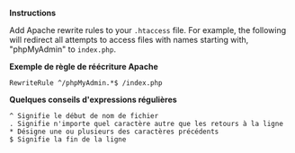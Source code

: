 <!-- Filename: How_do_you_block_directory_scans_using_htaccess%3F / Display title: Comment bloquer les analyses de répertoires à l'aide du htaccess ? -->

**Instructions**

Add Apache rewrite rules to your `.htaccess` file. For example, the
following will redirect all attempts to access files with names starting
with, "phpMyAdmin" to `index.php`.

  
**Exemple de règle de réécriture Apache**

    RewriteRule ^/phpMyAdmin.*$ /index.php

  
**Quelques conseils d'expressions régulières**

    ^ Signifie le début de nom de fichier
    . Signifie n'importe quel caractère autre que les retours à la ligne
    * Désigne une ou plusieurs des caractères précédents
    $ Signifie la fin de la ligne
